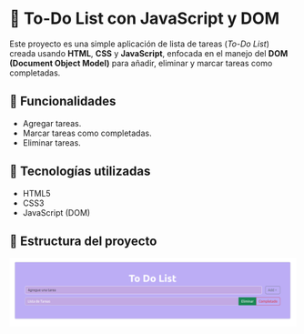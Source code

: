 # 📝 To-Do List con JavaScript y DOM
Este proyecto es una simple aplicación de lista de tareas (*To-Do List*) creada usando **HTML**, **CSS** y **JavaScript**, enfocada en el manejo del **DOM (Document Object Model)** para añadir, eliminar y marcar tareas como completadas.
## 🚀 Funcionalidades
- Agregar tareas.
- Marcar tareas como completadas.
- Eliminar tareas.
## 🧠 Tecnologías utilizadas
- HTML5
- CSS3
- JavaScript (DOM)
## 📂 Estructura del proyecto

![image](./To%20Do.png)